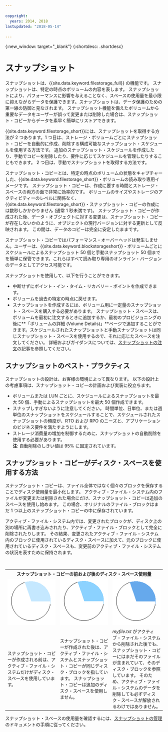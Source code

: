 ```yaml
---

copyright:
  years: 2014, 2018
lastupdated: "2018-05-14"

---
```

{:new_window: target="_blank"}
{:shortdesc: .shortdesc}

# スナップショット

スナップショットは、{{site.data.keyword.filestorage_full}} の機能です。 スナップショットは、特定の時点のボリュームの内容を表します。 スナップショットにより、パフォーマンスに影響を与えることなく、スペースの使用量を最小限に抑えながらデータを保護できます。スナップショットは、データ保護のための第一線の防御と見なされます。 スナップショット機能を備えたボリュームから重要なデータをユーザーが誤って変更または削除した場合は、スナップショット・コピーからデータを素早く簡単にリストアできます。

{{site.data.keyword.filestorage_short}}には、スナップショットを取得する方法が 2 つあります。1 つ目は、ストレージ・ボリュームごとにスナップショット・コピーを自動的に作成、削除する構成可能なスナップショット・スケジュールを使用する方法です。 追加のスナップショット・スケジュールを作成したり、手動でコピーを削除したり、要件に応じてスケジュールを管理したりすることもできます。 2 つ目は、手動でスナップショットを取得する方法です。

スナップショット・コピーとは、特定の時点のボリュームの状態をキャプチャーした、{{site.data.keyword.filestorage_short}}・ボリュームの読み取り専用イメージです。 スナップショット・コピーは、作成に要する時間とストレージ・スペースの両方の面で非常に効率的です。 ボリュームのサイズやストレージのアクティビティーのレベルに関係なく、{{site.data.keyword.filestorage_short}}・スナップショット・コピーの作成には数秒しかかかりません (通常 1 秒未満です)。 スナップショット・コピーが作成された後、データ・オブジェクトに対する変更は、スナップショット・コピーが存在しないかのように、オブジェクトの現行バージョンに対する更新として反映されます。 この間は、データのコピーは完全に安定したままです。 

スナップショット・コピーではパフォーマンス・オーバーヘッドは発生しません。ユーザーは、{{site.data.keyword.blockstorageshort}}・ボリュームごとにスケジュールによるスナップショット 50 個と手動スナップショット 50 個までを簡単に保管できます。これらはすべて読み取り専用のオンライン・バージョンのデータとしてアクセス可能です。

スナップショットを使用して、以下を行うことができます。

- 中断せずにポイント・イン・タイム・リカバリー・ポイントを作成できます。
- ボリュームを過去の特定の時点に戻せます。
- スナップショットを作成するには、ボリューム用に一定量のスナップショット・スペースを購入する必要があります。 スナップショット・スペースは、ボリュームを最初に注文するときに追加するか、最初のプロビジョニングの後に**「ボリュームの詳細 (Volume Details)」**ページで追加することができます。スケジュールされたスナップショットと手動スナップショットは同じスナップショット・スペースを使用するので、それに応じたスペースを注文してください。 詳細およびガイダンスについては、[スナップショットの注文](ordering-snapshots.html)の記事を参照してください。

## スナップショットのベスト・プラクティス
スナップショットの設計は、お客様の環境によって異なります。 以下の設計上の考慮事項は、スナップショット・コピーの計画および実装に役立ちます。 
- ボリュームまたは LUN ごとに、スケジュールによるスナップショットを最大 50 個、手動によるスナップショットを最大 50 個作成できます。 
- スナップしすぎないように注意してください。 時間単位、日単位、または週単位のスナップショットをスケジュールすることで、スケジュールされたスナップショットの頻度が、RTO および RPO のニーズと、アプリケーションのビジネス要件を満たすようにします。 
- ストレージ消費量の増加を制御するために、スナップショットの自動削除を使用する必要があります。 <br/>
    **注**: 自動削除のしきい値は 95% に固定されています。
    
## スナップショット・コピーがディスク・スペースを使用する方法

スナップショット・コピーは、ファイル全体ではなく個々のブロックを保存することでディスク使用量を最小化します。 アクティブ・ファイル・システム内のファイルが変更または削除された場合にだけ、スナップショット・コピーは追加のスペースを使用し始めます。 この場合、オリジナルのファイル・ブロックはまだ 1 つ以上のスナップショット・コピーの中に保存されています。

アクティブ・ファイル・システム内では、変更されたブロックが、ディスク上の別の場所に再書き込みされたり、アクティブ・ファイル・ブロックとして完全に削除されたりします。 その結果、変更されたアクティブ・ファイル・システム内のブロックに使用されているディスク・スペースに加えて、元のブロックに使用されているディスク・スペースも、変更前のアクティブ・ファイル・システムの状況を表すために保持されます。

<table>
    <colgroup>
      <col style="width: 33.3%;"/>
      <col style="width: 33.3%;"/>
      <col style="width: 33.3%;"/>
    </colgroup>
    <tbody>
      <tr>
        <th colspan="3" style="border: 0.0px;text-align: center;">スナップショット・コピーの前および後のディスク・スペース使用量</th>
     </tr><tr>
        <td style="border: 0.0px;text-align: center;"><img src="/images/bfcircle1.png" alt="スナップショット・コピーの前"></td>
        <td style="border: 0.0px;text-align: center;"><img src="/images/bfcircle3.png" alt="スナップショット・コピーの後"></td>
        <td style="border: 0.0px;text-align: center;"><img src="/images/bfcircle2.png" alt="スナップショット・コピーの後の変更"></td>
     </tr><tr>
        <td style="border: 0.0px;">スナップショット・コピーが作成される前は、アクティブ・ファイル・システムだけがディスク・スペースを使用しています。</td>
        <td style="border: 0.0px;">スナップショット・コピーが作成された後は、アクティブ・ファイル・システムとスナップショット・コピーが同じディスク・ブロックを指しています。 スナップショット・コピーは追加のディスク・スペースを使用しません。</td>
        <td style="border: 0.0px;"><i>myfile.txt</i> がアクティブ・ファイル・システムから削除された後でも、スナップショット・コピーにはまだそのファイルが含まれていて、そのディスク・ブロックを参照しています。 そのため、アクティブ・ファイル・システムのデータを削除しても必ずディスク・スペースが解放されるわけではありません。</td>
      </tr>
    </tbody>
</table>

スナップショット・スペースの使用量を確認するには、[スナップショットの管理](working-with-snapshots.html)のドキュメントの手順に従ってください。
